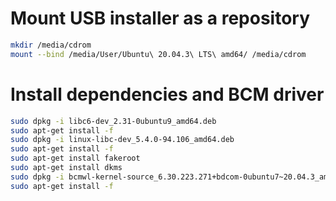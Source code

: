 # Mount USB installer as a repository
```bash
mkdir /media/cdrom
mount --bind /media/User/Ubuntu\ 20.04.3\ LTS\ amd64/ /media/cdrom
```
# Install dependencies and BCM driver
```bash
sudo dpkg -i libc6-dev_2.31-0ubuntu9_amd64.deb 
sudo apt-get install -f
sudo dpkg -i linux-libc-dev_5.4.0-94.106_amd64.deb 
sudo apt-get install -f
sudo apt-get install fakeroot
sudo apt-get install dkms
sudo dpkg -i bcmwl-kernel-source_6.30.223.271+bdcom-0ubuntu7~20.04.3_amd64.deb
sudo apt-get install -f
```

